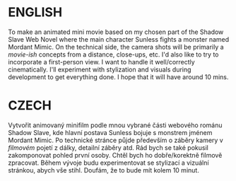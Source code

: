 # **ENGLISH** 
To make an animated mini movie based on my chosen part of the Shadow Slave Web Novel where the main character Sunless fights a monster named Mordant Mimic. On the technical side, the camera shots will be primarily a *movie-ish* concepts from a distance, close-ups, etc. I'd also like to try to incorporate a first-person view. I want to handle it well/correctly cinematically. I'll experiment with stylization and visuals during development to get everything done. I hope that it will have around 10 mins.

# **CZECH**
Vytvořit animovaný minifilm podle mnou vybrané části webového románu Shadow Slave, kde hlavní postava Sunless bojuje s monstrem jménem Mordant Mimic. Po technické stránce půjde především o záběry kamery v *filmovém* pojetí z dálky, detailní záběry atd. Rád bych se také pokusil zakomponovat pohled první osoby. Chtěl bych ho dobře/korektně filmově zpracovat. Během vývoje budu experimentovat se stylizací a vizuální stránkou, abych vše stihl. Doufám, že to bude mít kolem 10 minut.
